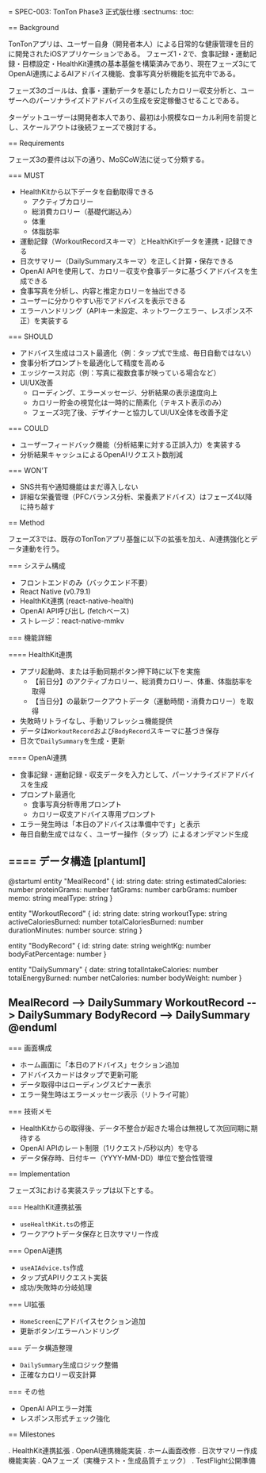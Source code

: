 = SPEC-003: TonTon Phase3 正式版仕様
:sectnums:
:toc:

== Background

TonTonアプリは、ユーザー自身（開発者本人）による日常的な健康管理を目的に開発されたiOSアプリケーションである。
フェーズ1・2で、食事記録・運動記録・目標設定・HealthKit連携の基本基盤を構築済みであり、現在フェーズ3にてOpenAI連携によるAIアドバイス機能、食事写真分析機能を拡充中である。

フェーズ3のゴールは、食事・運動データを基にしたカロリー収支分析と、ユーザーへのパーソナライズドアドバイスの生成を安定稼働させることである。

ターゲットユーザーは開発者本人であり、最初は小規模なローカル利用を前提とし、スケールアウトは後続フェーズで検討する。

== Requirements

フェーズ3の要件は以下の通り、MoSCoW法に従って分類する。

=== MUST
- HealthKitから以下データを自動取得できる
  - アクティブカロリー
  - 総消費カロリー（基礎代謝込み）
  - 体重
  - 体脂肪率
- 運動記録（WorkoutRecordスキーマ）とHealthKitデータを連携・記録できる
- 日次サマリー（DailySummaryスキーマ）を正しく計算・保存できる
- OpenAI APIを使用して、カロリー収支や食事データに基づくアドバイスを生成できる
- 食事写真を分析し、内容と推定カロリーを抽出できる
- ユーザーに分かりやすい形でアドバイスを表示できる
- エラーハンドリング（APIキー未設定、ネットワークエラー、レスポンス不正）を実装する

=== SHOULD
- アドバイス生成はコスト最適化（例：タップ式で生成、毎日自動ではない）
- 食事分析プロンプトを最適化して精度を高める
- エッジケース対応（例：写真に複数食事が映っている場合など）
- UI/UX改善
  - ローディング、エラーメッセージ、分析結果の表示速度向上
  - カロリー貯金の視覚化は一時的に簡素化（テキスト表示のみ）
  - フェーズ3完了後、デザイナーと協力してUI/UX全体を改善予定

=== COULD
- ユーザーフィードバック機能（分析結果に対する正誤入力）を実装する
- 分析結果キャッシュによるOpenAIリクエスト数削減

=== WON'T
- SNS共有や通知機能はまだ導入しない
- 詳細な栄養管理（PFCバランス分析、栄養素アドバイス）はフェーズ4以降に持ち越す

== Method

フェーズ3では、既存のTonTonアプリ基盤に以下の拡張を加え、AI連携強化とデータ連動を行う。

=== システム構成

- フロントエンドのみ（バックエンド不要）
- React Native (v0.79.1)
- HealthKit連携 (react-native-health)
- OpenAI API呼び出し (fetchベース)
- ストレージ：react-native-mmkv

=== 機能詳細

==== HealthKit連携
- アプリ起動時、または手動同期ボタン押下時に以下を実施
  - 【前日分】のアクティブカロリー、総消費カロリー、体重、体脂肪率を取得
  - 【当日分】の最新ワークアウトデータ（運動時間・消費カロリー）を取得
- 失敗時リトライなし、手動リフレッシュ機能提供
- データは`WorkoutRecord`および`BodyRecord`スキーマに基づき保存
- 日次で`DailySummary`を生成・更新

==== OpenAI連携
- 食事記録・運動記録・収支データを入力として、パーソナライズドアドバイスを生成
- プロンプト最適化
  - 食事写真分析専用プロンプト
  - カロリー収支アドバイス専用プロンプト
- エラー発生時は「本日のアドバイスは準備中です」と表示
- 毎日自動生成ではなく、ユーザー操作（タップ）によるオンデマンド生成

==== データ構造
[plantuml]
----
@startuml
entity "MealRecord" {
  id: string
  date: string
  estimatedCalories: number
  proteinGrams: number
  fatGrams: number
  carbGrams: number
  memo: string
  mealType: string
}

entity "WorkoutRecord" {
  id: string
  date: string
  workoutType: string
  activeCaloriesBurned: number
  totalCaloriesBurned: number
  durationMinutes: number
  source: string
}

entity "BodyRecord" {
  id: string
  date: string
  weightKg: number
  bodyFatPercentage: number
}

entity "DailySummary" {
  date: string
  totalIntakeCalories: number
  totalEnergyBurned: number
  netCalories: number
  bodyWeight: number
}

MealRecord --> DailySummary
WorkoutRecord --> DailySummary
BodyRecord --> DailySummary
@enduml
----

=== 画面構成
- ホーム画面に「本日のアドバイス」セクション追加
- アドバイスカードはタップで更新可能
- データ取得中はローディングスピナー表示
- エラー発生時はエラーメッセージ表示（リトライ可能）

=== 技術メモ
- HealthKitからの取得後、データ不整合が起きた場合は無視して次回同期に期待する
- OpenAI APIのレート制限（1リクエスト/5秒以内）を守る
- データ保存時、日付キー（YYYY-MM-DD）単位で整合性管理

== Implementation

フェーズ3における実装ステップは以下とする。

=== HealthKit連携拡張
- `useHealthKit.ts`の修正
- ワークアウトデータ保存と日次サマリー作成

=== OpenAI連携
- `useAIAdvice.ts`作成
- タップ式APIリクエスト実装
- 成功/失敗時の分岐処理

=== UI拡張
- `HomeScreen`にアドバイスセクション追加
- 更新ボタン/エラーハンドリング

=== データ構造整理
- `DailySummary`生成ロジック整備
- 正確なカロリー収支計算

=== その他
- OpenAI APIエラー対策
- レスポンス形式チェック強化

== Milestones

. HealthKit連携拡張
. OpenAI連携機能実装
. ホーム画面改修
. 日次サマリー作成機能実装
. QAフェーズ（実機テスト・生成品質チェック）
. TestFlight公開準備
